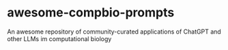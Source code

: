 # awesome-compbio-prompts
An awesome repository of community-curated applications of ChatGPT and other LLMs im computational biology

